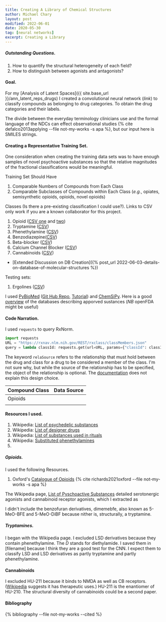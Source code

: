 ```yaml
---
title: Creating A Library of Chemical Structures
author: Michael Chary
layout: post
modified: 2022-06-01
date: 2020-05-30
tag: [neural networks] 
excerpt: Creating a Library
---
```


##### Outstanding Questions. 
1. How to quantify the structural heterogeneity of each field?
1. How to distinguish between agonists and antagonists?

#### Goal. 

 For my [Analysis of Latent Spaces]({{ site.base_url }}/ann_latent_reps_drugs) I created a convolutional neural network (_link_) to classify compounds as belonging to drug categories. To obtain the drug categories and their labels.

 The divide between the everyday terminology clinicians use and the formal language of the NDCs can effect observational studies {% cite defalco2013applying --file not-my-works -s apa %}, but our input here is SMILES strings.

#### Creating a Representative Training Set. 
One consideration when creating the training data sets was to have enough samples of novel psychoactive substances so that the relative magnitudes of the fractional classifications would be meaningful. 

Training Set Should Have
1. Comparable Numbers of Compounds from Each Class
1. Comparable Subclasses of Compounds within Each Class (_e.g._, opiates, semisynthetic opioids, opioids, novel opioids)


Classes (Is there a pre-existing classification I could use?). Links to CSV only work if you are a known collaborator for this project. 
1. Opioid ([CSV one](https://github.com/mac389/molecular-cnn/blob/main/data/external/opioids/phase1_oxcatop.csv) and [two](https://github.com/mac389/molecular-cnn/blob/main/data/external/opioids/phase2_oxcatop.csv))
2. Tryptamine ([CSV](https://github.com/mac389/molecular-cnn/blob/main/data/psychoactive-tryptamines-substances-list.csv))
3. Phenethylamine ([CSV](https://github.com/mac389/molecular-cnn/blob/main/data/substituted-and-historic-phenethylamines.tsv))
4. Benzodiazepine([CSV](https://github.com/mac389/molecular-cnn/blob/main/data/benzodiazepine_list.tsv))
5. Beta-blocker ([CSV](https://github.com/mac389/molecular-cnn/blob/main/data/beta_receptor_blockers.tsv))
6. Calcium Channel Blocker ([CSV](https://github.com/mac389/molecular-cnn/blob/main/data/calcium_channel_blockers_training_list.tsv))
7. Cannabinoids ([CSV](https://github.com/mac389/molecular-cnn/blob/main/data/cannabinoids_training_list.tsv))

- [Extended Discussion on DB Creation]({% post_url 2022-06-03-details-on-database-of-molecular-structures %})


Testing sets:
1. Ergolines ([CSV](https://github.com/mac389/molecular-cnn/blob/main/data/ergoline-validation-substances-list.csv))

I used <a href="http://projects.scbdd.com/pybiomed.html">PyBioMed</a> (<a href="https://github.com/gadsbyfly/PyBioMed">Git Hub Repo</a>, <a href="https://pybiomed.readthedocs.io/en/latest/application.html#application-3-prediction-of-drugtarget-interaction-from-the-integration-of-chemical-and-protein-spaces">Tutorial</a>) and <a href="https://chemspipy.readthedocs.io/en/latest/guide/intro.html#obtaining-an-api-key">ChemSiPy</a>. Here is a good <a href="https://www.altexsoft.com/blog/drug-data-openfda-dailymed-rxnorm-goodrx/">overview</a> of the databases describing apporved sustances (_NB_ openFDA might be useful) 


#### Code Narration. 

I used `requests` to query RxNorm. 
```python
import requests
URL = "https://rxnav.nlm.nih.gov/REST/rxclass/classMembers.json"
query = lambda classId: requests.get(url=URL, params={"classId": classId,"relaSource":"ATC"})
```

The keyword `relaSource` refers to the relationship that must hold between the drug and class for a drug to be considered a member of the class. I'm not sure why, but while the source of the relationship has to be specified, the object of the relationship is optional. The <a href="https://lhncbc.nlm.nih.gov/RxNav/APIs/api-RxClass.getClassMembers.html">documentation</a> does not explain this design choice.

| Compound Class | Data Source | 
| --- | --- | 
| Opioids | |
| | | 

#### Resources I used. 

1. Wikipedia: <a href="https://en.wikipedia.org/wiki/List_of_psychedelic_drugs#Serotonergic_psychedelics_(serotonin_5-HT2A_receptor_agonists)">List of psychedelic substances</a>
1. Wikipedia: <a href="https://en.wikipedia.org/wiki/List_of_designer_drugs">List of designer drugs</a>
1. Wikipedia: <a href="https://en.wikipedia.org/wiki/List_of_substances_used_in_rituals">List of substances used in rituals</a>
1. Wikipedia: <a href="https://en.wikipedia.org/wiki/Substituted_phenethylamine">Substituted phenethylamines</a>
1. 

##### Opioids. 
I used the following Resources. 
1. Oxford's <a href="https://www.catalogueofopioids.net/">Catalogue of Opioids</a> {% cite richards2021oxford --file not-my-works -s apa %}

The Wikipedia page, <a href="https://en.wikipedia.org/wiki/List_of_psychedelic_drugs">List of Pyschoactive Substances</a> detailed serotonergic agonists and cannabinoid receptor agonists, which I extracted as

I didn't include the benzofuran derivatives, dimemebfe, also known as 5-MeO-BFE and 5-MeO-DiBF because nither is, structurally, a tryptamine. 

##### Tryptamines. 
I began with the Wikipedia page. I excluded LSD derivatives because they contain phenethylamine. The _D_ stands for diethylamide. I saved them in [filename] because I think they are a good test for the CNN. I expect them to classify LSD and LSD derivatives as partly tryptamine and partly phenethylamine.


#### Cannabinoids
I excluded HU-211 because it binds to NMDA as well as CB receptors. (<a href="https://en.wikipedia.org/wiki/Dexanabinol">Wikipedia</a> suggests it has therapeutic uses.) HU-211 is the enantiomer of HU-210. The structural diversity of cannabinoids could be a second paper. 

#### Bibliography
{% bibliography --file not-my-works --cited %}

